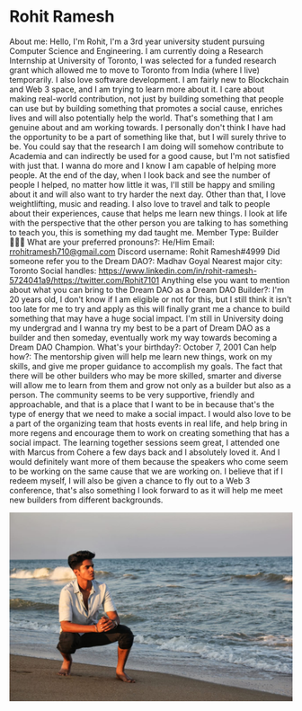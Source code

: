# Rohit Ramesh

About me: Hello, I'm Rohit, I'm a 3rd year university student pursuing Computer Science and Engineering. I am currently doing a Research Internship at University of Toronto, I was selected for a funded research grant which allowed me to move to Toronto from India (where I live) temporarily. I also love software development. I am fairly new to Blockchain and Web 3 space, and I am trying to learn more about it. I care about making real-world contribution, not just by building something that people can use but by building something that promotes a social cause, enriches lives and will also potentially help the world. That's something that I am genuine about and am working towards. I personally don't think I have had the opportunity to be a part of something like that, but I will surely thrive to be. You could say that the research I am doing will somehow contribute to Academia and can indirectly be used for a good cause, but I'm not satisfied with just that. I wanna do more and I know I am capable of helping more people. At the end of the day, when I look back and see the number of people I helped, no matter how little it was, I'll still be happy and smiling about it and will also want to try harder the next day. Other than that, I love weightlifting, music and reading. I also love to travel and talk to people about their experiences, cause that helps me learn new things. I look at life with the perspective that the other person you are talking to has something to teach you, this is something my dad taught me.
Member Type: Builder 👷🏾‍♀️
What are your preferred pronouns?: He/Him
Email: rrohitramesh710@gmail.com
Discord username: Rohit Ramesh#4999
Did someone refer you to the Dream DAO?: Madhav Goyal
Nearest major city: Toronto
Social handles: https://www.linkedin.com/in/rohit-ramesh-5724041a9/https://twitter.com/Rohit7101
Anything else you want to mention about what you can bring to the Dream DAO as a Dream DAO Builder?: I'm 20 years old, I don't know if I am eligible or not for this, but I still think it isn't too late for me to try and apply as this will finally grant me a chance to build something that may have a huge social impact. I'm still in University doing my undergrad and I wanna try my best to be a part of Dream DAO as a builder and then someday, eventually work my way towards becoming a Dream DAO Champion.
What's your birthday?: October 7, 2001
Can help how?: The mentorship given will help me learn new things, work on my skills, and give me proper guidance to accomplish my goals. The fact that there will be other builders who may be more skilled, smarter and diverse will allow me to learn from them and grow not only as a builder but also as a person. The community seems to be very supportive, friendly and approachable, and that is a place that I want to be in because that's the type of energy that we need to make a social impact. I would also love to be a part of the organizing team that hosts events in real life, and help bring in more regens and encourage them to work on creating something that has a social impact. The learning together sessions seem great, I attended one with Marcus from Cohere a few days back and I absolutely loved it. And I would definitely want more of them because the speakers who come seem to be working on the same cause that we are working on. I believe that if I redeem myself, I will also be given a chance to fly out to a Web 3 conference, that's also something I look forward to as it will help me meet new builders from different backgrounds.

![IMG-20200613-WA0002.jpg](Rohit%20Ramesh%20e5ade5dbaf6e471baf1bba0c5572aef0/IMG-20200613-WA0002.jpg)
